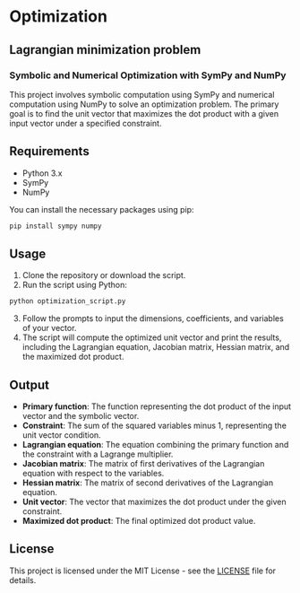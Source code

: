 # Optimization
## Lagrangian minimization problem
### Symbolic and Numerical Optimization with SymPy and NumPy

This project involves symbolic computation using SymPy and numerical computation using NumPy to solve an optimization problem. The primary goal is to find the unit vector that maximizes the dot product with a given input vector under a specified constraint.

## Requirements

- Python 3.x
- SymPy
- NumPy

You can install the necessary packages using pip:

```bash
pip install sympy numpy
```

## Usage

1. Clone the repository or download the script.
2. Run the script using Python:

```bash
python optimization_script.py
```

3. Follow the prompts to input the dimensions, coefficients, and variables of your vector.
4. The script will compute the optimized unit vector and print the results, including the Lagrangian equation, Jacobian matrix, Hessian matrix, and the maximized dot product.

## Output

- **Primary function**: The function representing the dot product of the input vector and the symbolic vector.
- **Constraint**: The sum of the squared variables minus 1, representing the unit vector condition.
- **Lagrangian equation**: The equation combining the primary function and the constraint with a Lagrange multiplier.
- **Jacobian matrix**: The matrix of first derivatives of the Lagrangian equation with respect to the variables.
- **Hessian matrix**: The matrix of second derivatives of the Lagrangian equation.
- **Unit vector**: The vector that maximizes the dot product under the given constraint.
- **Maximized dot product**: The final optimized dot product value.

## License

This project is licensed under the MIT License - see the [LICENSE](LICENSE) file for details.

